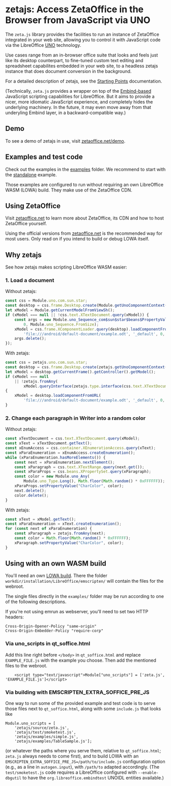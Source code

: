 # zetajs: Access ZetaOffice in the Browser from JavaScript via UNO

The `zeta.js` library provides the facilities to run an instance of ZetaOffice integrated in your
web site, allowing you to control it with JavaScript code via the LibreOffice
[UNO](https://wiki.documentfoundation.org/Documentation/DevGuide) technology.

Use cases range from an in-browser office suite that looks and feels just like its desktop
counterpart, to fine-tuned custom text editing and spreadsheet capabilites embedded in your web
site, to a headless zetajs instance that does document conversion in the background.

For a detailed description of zetajs, see the [Starting Points](docs/start.md) documentation.

(Technically, `zeta.js` provides a wrapper on top of the
[Embind-based](https://blog.allotropia.de/2024/04/30/libreoffice-javascripted/) JavaScript scripting
capabilities for LibreOffice.  But it aims to provide a nicer, more idiomatic JavaScript experience,
and completely hides the underlying machinery.  In the future, it may even move away from that
underyling Embind layer, in a backward-compatible way.)

## Demo

To see a demo of zetajs in use, visit [zetaoffice.net/demo](https://zetaoffice.net/demo.html).

## Examples and test code

Check out the examples in the [examples](https://github.com/allotropia/zetajs/tree/main/examples) folder. We recommend to start with the [standalone](https://github.com/allotropia/zetajs/tree/main/examples/standalone) example.

Those examples are configured to run without requiring an own LibreOffice WASM (LOWA) build. They make use of the ZetaOffice CDN.

## Using ZetaOffice

Visit [zetaoffice.net](https://zetaoffice.net) to learn more about ZetaOffice, its CDN and how to host ZetaOffice yourself.

Using the official versions from [zetaoffice.net](https://zetaoffice.net) is the recommended way for most users. Only read on if you intend to build or debug LOWA itself.

## Why zetajs

See how zetajs makes scripting LibreOffice WASM easier:

### 1. Load a document

Without zetajs:
```javascript
const css = Module.uno.com.sun.star;
const desktop = css.frame.Desktop.create(Module.getUnoComponentContext());
let xModel = Module.getCurrentModelFromViewSh();
if (xModel === null || !css.text.XTextDocument.query(xModel)) {
    const args = new Module.uno_Sequence_com$sun$star$beans$PropertyValue(
        0, Module.uno_Sequence.FromSize);
    xModel = css.frame.XComponentLoader.query(desktop).loadComponentFromURL(
        'file:///android/default-document/example.odt', '_default', 0, args);
    args.delete();
});
```

With zetajs:
```javascript
const css = zetajs.uno.com.sun.star;
const desktop = css.frame.Desktop.create(zetajs.getUnoComponentContext());
let xModel = desktop.getCurrentFrame().getController().getModel();
if (xModel === null
    || !zetajs.fromAny(
        xModel.queryInterface(zetajs.type.interface(css.text.XTextDocument))))
{
    xModel = desktop.loadComponentFromURL(
        'file:///android/default-document/example.odt', '_default', 0, []);
}
```

### 2. Change each paragraph in Writer into a random color

Without zetajs:
```javascript
const xTextDocument = css.text.XTextDocument.query(xModel);
const xText = xTextDocument.getText();
const xEnumAccess = css.container.XEnumerationAccess.query(xText);
const xParaEnumeration = xEnumAccess.createEnumeration();
while (xParaEnumeration.hasMoreElements()) {
    const next = xParaEnumeration.nextElement();
    const xParagraph = css.text.XTextRange.query(next.get());
    const xParaProps = css.beans.XPropertySet.query(xParagraph);
    const color = new Module.uno_Any(
        Module.uno_Type.Long(), Math.floor(Math.random() * 0xFFFFFF));
    xParaProps.setPropertyValue("CharColor", color);
    next.delete();
    color.delete();
}
```

With zetajs:
```javascript
const xText = xModel.getText();
const xParaEnumeration = xText.createEnumeration();
for (const next of xParaEnumeration) {
    const xParagraph = zetajs.fromAny(next);
    const color = Math.floor(Math.random() * 0xFFFFFF);
    xParagraph.setPropertyValue("CharColor", color);
}
```

## Using with an own WASM build

You'll need an own [LOWA build](https://git.libreoffice.org/core/+/refs/heads/master/static/README.wasm.md). There the folder `workdir/installation/LibreOffice/emscripten/` will contain the files for the webroot.

The single files directly in the `examples/` folder may be run according to one of the following descriptions.

If you're not using emrun as webserver, you'll need to set two HTTP headers:

```
Cross-Origin-Opener-Policy "same-origin"
Cross-Origin-Embedder-Policy "require-corp"
```

### Via uno_scripts in qt_soffice.html

Add this line right before `</body>` in `qt_soffice.html` and replace `EXAMPLE_FILE.js` with the example you choose.
Then add the mentioned files to the webroot.

```
    <script type="text/javascript">Module["uno_scripts"] = ['zeta.js', 'EXAMPLE_FILE.js']</script>
```

### Via building with EMSCRIPTEN_EXTRA_SOFFICE_PRE_JS

One way to run some of the provided example and test code is to serve those files next to `qt_soffice.html`, along with some `include.js` that looks like
```
Module.uno_scripts = [
    'zetajs/source/zeta.js',
    'zetajs/test/smoketest.js',
    'zetajs/examples/simple.js',
    'zetajs/examples/TableSample.js'];
```
(or whatever the paths where you serve them, relative to `qt_soffice.html`; `zeta.js` always needs to come first), and to build LOWA with an `EMSCRIPTEN_EXTRA_SOFFICE_PRE_JS=/path/to/include.js` configuration option (e.g., as a line in `autogen.input`), with `/path/to` adapted accordingly.  (The `test/smoketest.js` code requires a LibreOffice configured with `--enable-dbgutil` to have the `org.libreoffice.embindtest` UNOIDL entities available.)

